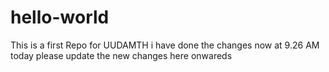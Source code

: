 # hello-world
This is a first Repo for UUDAMTH
i have done the changes now at 9.26 AM today
please update the new changes here onwareds
